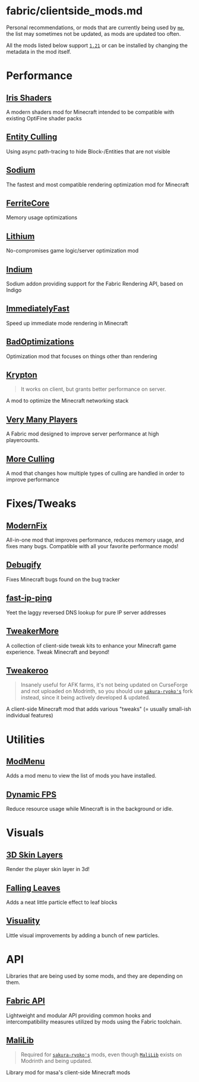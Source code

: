 # fabric/clientside_mods.md
Personal recommendations, or mods that are currently being used by [`me`](https://github.com/shockpast), the list may sometimes not be updated, as mods are updated too often.

All the mods listed below support [`1.21`](https://minecraft.wiki/w/Java_Edition_1.21) or can be installed by changing the metadata in the mod itself.

# Performance

## [Iris Shaders](https://modrinth.com/mod/iris)
A modern shaders mod for Minecraft intended to be compatible with existing OptiFine shader packs

## [Entity Culling](https://modrinth.com/mod/entityculling)
Using async path-tracing to hide Block-/Entities that are not visible

## [Sodium](https://modrinth.com/mod/sodium)
The fastest and most compatible rendering optimization mod for Minecraft

## [FerriteCore](https://modrinth.com/mod/ferrite-core)
Memory usage optimizations

## [Lithium](https://modrinth.com/mod/lithium)
No-compromises game logic/server optimization mod

## [Indium](https://modrinth.com/mod/indium)
Sodium addon providing support for the Fabric Rendering API, based on Indigo

## [ImmediatelyFast](https://modrinth.com/mod/immediatelyfast)
Speed up immediate mode rendering in Minecraft

## [BadOptimizations](https://modrinth.com/mod/badoptimizations)
Optimization mod that focuses on things other than rendering

## [Krypton](https://modrinth.com/mod/krypton)
> It works on client, but grants better performance on server.

A mod to optimize the Minecraft networking stack

## [Very Many Players](https://modrinth.com/mod/vmp-fabric)
A Fabric mod designed to improve server performance at high playercounts.

## [More Culling](https://modrinth.com/mod/moreculling)
A mod that changes how multiple types of culling are handled in order to improve performance

# Fixes/Tweaks

## [ModernFix](https://modrinth.com/mod/modernfix)
All-in-one mod that improves performance, reduces memory usage, and fixes many bugs. Compatible with all your favorite performance mods!

## [Debugify](https://modrinth.com/mod/debugify)
Fixes Minecraft bugs found on the bug tracker

## [fast-ip-ping](https://modrinth.com/mod/fast-ip-ping)
Yeet the laggy reversed DNS lookup for pure IP server addresses

## [TweakerMore](https://modrinth.com/mod/tweakermore)
A collection of client-side tweak kits to enhance your Minecraft game experience. Tweak Minecraft and beyond!

## [Tweakeroo](https://github.com/sakura-ryoko/tweakeroo)
> Insanely useful for AFK farms, it's not being updated on CurseForge and not uploaded on Modrinth, so you should use [`sakura-ryoko's`](https://github.com/sakura-ryoko) fork instead, since it being actively developed & updated.

A client-side Minecraft mod that adds various "tweaks" (= usually small-ish individual features) 

# Utilities

## [ModMenu](https://modrinth.com/mod/modmenu)
Adds a mod menu to view the list of mods you have installed.

## [Dynamic FPS](https://modrinth.com/mod/dynamic-fps)
Reduce resource usage while Minecraft is in the background or idle.

# Visuals

## [3D Skin Layers](https://modrinth.com/mod/3dskinlayers)
Render the player skin layer in 3d!

## [Falling Leaves](https://modrinth.com/mod/fallingleaves)
Adds a neat little particle effect to leaf blocks

## [Visuality](https://modrinth.com/mod/visuality)
Little visual improvements by adding a bunch of new particles.

# API
Libraries that are being used by some mods, and they are depending on them.

## [Fabric API](https://modrinth.com/mod/fabric-api)
Lightweight and modular API providing common hooks and intercompatibility measures utilized by mods using the Fabric toolchain.

## [MaliLib](https://github.com/sakura-ryoko/malilib)
> Required for [`sakura-ryoko's`](https://github.com/sakura-ryoko) mods, even though [`MaliLib`](https://github.com/maruohon/malilib/) exists on Modrinth and being updated.

Library mod for masa's client-side Minecraft mods 
